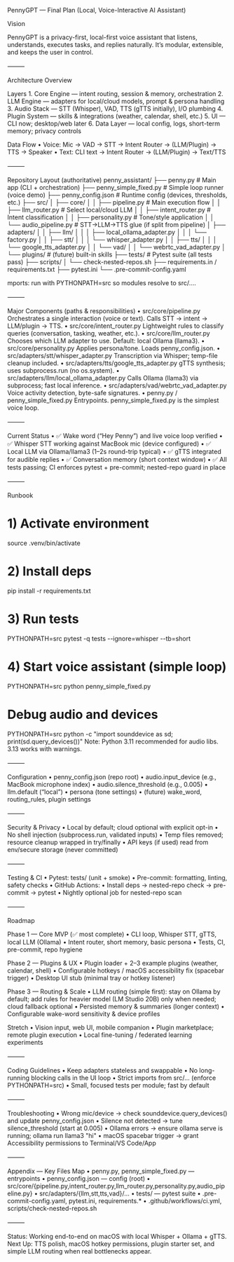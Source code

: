 PennyGPT — Final Plan (Local, Voice-Interactive AI Assistant)

Vision

PennyGPT is a privacy-first, local-first voice assistant that listens, understands, executes tasks, and replies naturally. It’s modular, extensible, and keeps the user in control.

⸻

Architecture Overview

Layers
	1.	Core Engine — intent routing, session & memory, orchestration
	2.	LLM Engine — adapters for local/cloud models, prompt & persona handling
	3.	Audio Stack — STT (Whisper), VAD, TTS (gTTS initially), I/O plumbing
	4.	Plugin System — skills & integrations (weather, calendar, shell, etc.)
	5.	UI — CLI now; desktop/web later
	6.	Data Layer — local config, logs, short-term memory; privacy controls

Data Flow
	•	Voice: Mic → VAD → STT → Intent Router → (LLM/Plugin) → TTS → Speaker
	•	Text: CLI text → Intent Router → (LLM/Plugin) → Text/TTS

⸻

Repository Layout (authoritative)
penny_assistant/
├── penny.py                        # Main app (CLI + orchestration)
├── penny_simple_fixed.py           # Simple loop runner (voice demo)
├── penny_config.json               # Runtime config (devices, thresholds, etc.)
├── src/
│   ├── core/
│   │   ├── pipeline.py             # Main execution flow
│   │   ├── llm_router.py           # Select local/cloud LLM
│   │   ├── intent_router.py        # Intent classification
│   │   ├── personality.py          # Tone/style application
│   │   └── audio_pipeline.py       # STT→LLM→TTS glue (if split from pipeline)
│   ├── adapters/
│   │   ├── llm/
│   │   │   ├── local_ollama_adapter.py
│   │   │   └── factory.py
│   │   ├── stt/
│   │   │   └── whisper_adapter.py
│   │   ├── tts/
│   │   │   └── google_tts_adapter.py
│   │   └── vad/
│   │       └── webrtc_vad_adapter.py
│   └── plugins/                    # (future) built-in skills
├── tests/                          # Pytest suite (all tests pass)
├── scripts/
│   └── check-nested-repos.sh
├── requirements.in / requirements.txt
├── pytest.ini
└── .pre-commit-config.yaml

mports: run with PYTHONPATH=src so modules resolve to src/....

⸻

Major Components (paths & responsibilities)
	•	src/core/pipeline.py
Orchestrates a single interaction (voice or text). Calls STT → intent → LLM/plugin → TTS.
	•	src/core/intent_router.py
Lightweight rules to classify queries (conversation, tasking, weather, etc.).
	•	src/core/llm_router.py
Chooses which LLM adapter to use. Default: local Ollama (llama3).
	•	src/core/personality.py
Applies persona/tone. Loads penny_config.json.
	•	src/adapters/stt/whisper_adapter.py
Transcription via Whisper; temp-file cleanup included.
	•	src/adapters/tts/google_tts_adapter.py
gTTS synthesis; uses subprocess.run (no os.system).
	•	src/adapters/llm/local_ollama_adapter.py
Calls Ollama (llama3) via subprocess; fast local inference.
	•	src/adapters/vad/webrtc_vad_adapter.py
Voice activity detection, byte-safe signatures.
	•	penny.py / penny_simple_fixed.py
Entrypoints. penny_simple_fixed.py is the simplest voice loop.

⸻

Current Status
	•	✅ Wake word (“Hey Penny”) and live voice loop verified
	•	✅ Whisper STT working against MacBook mic (device configured)
	•	✅ Local LLM via Ollama/llama3 (1–2s round-trip typical)
	•	✅ gTTS integrated for audible replies
	•	✅ Conversation memory (short context window)
	•	✅ All tests passing; CI enforces pytest + pre-commit; nested-repo guard in place

⸻

Runbook
# 1) Activate environment
source .venv/bin/activate

# 2) Install deps
pip install -r requirements.txt

# 3) Run tests
PYTHONPATH=src pytest -q tests --ignore=whisper --tb=short

# 4) Start voice assistant (simple loop)
PYTHONPATH=src python penny_simple_fixed.py

# Debug audio and devices
PYTHONPATH=src python -c "import sounddevice as sd; print(sd.query_devices())"
Note: Python 3.11 recommended for audio libs. 3.13 works with warnings.

⸻

Configuration
	•	penny_config.json (repo root)
	•	audio.input_device (e.g., MacBook microphone index)
	•	audio.silence_threshold (e.g., 0.005)
	•	llm.default (“local”)
	•	persona (tone settings)
	•	(future) wake_word, routing_rules, plugin settings

⸻

Security & Privacy
	•	Local by default; cloud optional with explicit opt-in
	•	No shell injection (subprocess.run, validated inputs)
	•	Temp files removed; resource cleanup wrapped in try/finally
	•	API keys (if used) read from env/secure storage (never committed)

⸻

Testing & CI
	•	Pytest: tests/ (unit + smoke)
	•	Pre-commit: formatting, linting, safety checks
	•	GitHub Actions:
	•	Install deps → nested-repo check → pre-commit → pytest
	•	Nightly optional job for nested-repo scan

⸻

Roadmap

Phase 1 — Core MVP (✅ most complete)
	•	CLI loop, Whisper STT, gTTS, local LLM (Ollama)
	•	Intent router, short memory, basic persona
	•	Tests, CI, pre-commit, repo hygiene

Phase 2 — Plugins & UX
	•	Plugin loader + 2–3 example plugins (weather, calendar, shell)
	•	Configurable hotkeys / macOS accessibility fix (spacebar trigger)
	•	Desktop UI stub (minimal tray or hotkey listener)

Phase 3 — Routing & Scale
	•	LLM routing (simple first): stay on Ollama by default; add rules for heavier model (LM Studio 20B) only when needed; cloud fallback optional
	•	Persisted memory & summaries (longer context)
	•	Configurable wake-word sensitivity & device profiles

Stretch
	•	Vision input, web UI, mobile companion
	•	Plugin marketplace; remote plugin execution
	•	Local fine-tuning / federated learning experiments

⸻

Coding Guidelines
	•	Keep adapters stateless and swappable
	•	No long-running blocking calls in the UI loop
	•	Strict imports from src/... (enforce PYTHONPATH=src)
	•	Small, focused tests per module; fast by default

⸻

Troubleshooting
	•	Wrong mic/device → check sounddevice.query_devices() and update penny_config.json
	•	Silence not detected → tune silence_threshold (start at 0.005)
	•	Ollama errors → ensure ollama serve is running; ollama run llama3 "hi"
	•	macOS spacebar trigger → grant Accessibility permissions to Terminal/VS Code/App

⸻

Appendix — Key Files Map
	•	penny.py, penny_simple_fixed.py — entrypoints
	•	penny_config.json — config (root)
	•	src/core/{pipeline.py,intent_router.py,llm_router.py,personality.py,audio_pipeline.py}
	•	src/adapters/{llm,stt,tts,vad}/...
	•	tests/ — pytest suite
	•	.pre-commit-config.yaml, pytest.ini, requirements.*
	•	.github/workflows/ci.yml, scripts/check-nested-repos.sh

⸻

Status: Working end-to-end on macOS with local Whisper + Ollama + gTTS.
Next Up: TTS polish, macOS hotkey permissions, plugin starter set, and simple LLM routing when real bottlenecks appear.
